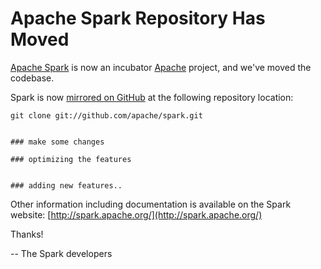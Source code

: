 # Apache Spark Repository Has Moved

[Apache Spark](http://spark.apache.org) is now an incubator 
[Apache](http://www.apache.org) project, and we've moved the codebase.

Spark is now [mirrored on GitHub](https://github.com/apache/spark) 
at the following repository location:

    git clone git://github.com/apache/spark.git
    
    
    ### make some changes
    
    ### optimizing the features
    
    
    ### adding new features..

Other information including documentation is available on the Spark website: 
[http://spark.apache.org/](http://spark.apache.org/)

Thanks!

-- The Spark developers
